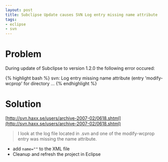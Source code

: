 ```yaml
---
layout: post
title: Subclipse Update causes SVN Log entry missing name attribute
tags:
- eclipse
- svn
---
```


# Problem

During update of Subclipse to version 1.2.0 the following error occured:

{% highlight bash %}
svn: Log entry missing name attribute (entry 'modify-wcprop' for directory ...
{% endhighlight %}

# Solution

[http://svn.haxx.se/users/archive-2007-02/0618.shtml](http://svn.haxx.se/users/archive-2007-02/0618.shtml)

> I look at the log file located in .svn and one of the modify-wcprop entry was
> missing the name attribute. 

* add `name=""` to the XML file
* Cleanup and refresh the project in Eclipse

